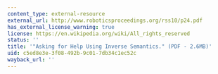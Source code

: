 ```yaml
---
content_type: external-resource
external_url: http://www.roboticsproceedings.org/rss10/p24.pdf
has_external_license_warning: true
license: https://en.wikipedia.org/wiki/All_rights_reserved
status: ''
title: '"Asking for Help Using Inverse Semantics." (PDF - 2.6MB)'
uid: c5ed8e3e-3f08-492b-9c01-7db34c1ec52c
wayback_url: ''
---
```

